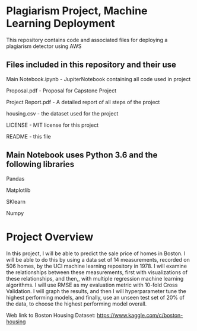 # Plagiarism Project, Machine Learning Deployment

This repository contains code and associated files for deploying a plagiarism detector using AWS

## Files included in this repository and their use
Main Notebook.ipynb - JupiterNotebook containing all code used in project

Proposal.pdf - Proposal for Capstone Project

Project Report.pdf - A detailed report of all steps of the project

housing.csv - the dataset used for the project

LICENSE - MIT license for this project

README - this file


## Main Notebook uses Python 3.6 and the following libraries
Pandas

Matplotlib

SKlearn

Numpy


# Project Overview
In this project, I will be able to predict the sale price of homes in Boston. 
I will be able to do this by using a data set of 14 measurements, recorded on 506 homes, by the UCI machine learning repository in 1978.
I will examine the relationships between these measurements, first with visualizations of these relationships, and then,, with multiple regression machine learning algorithms. I will use RMSE as my evaluation metric with 10-fold Cross Validation.  I will graph the results, and then I will hyperparameter tune the highest performing models, and finally, use an unseen test set of 20% of the data, to choose the highest performing model overall.

Web link to Boston Housing Dataset:
https://www.kaggle.com/c/boston-housing

